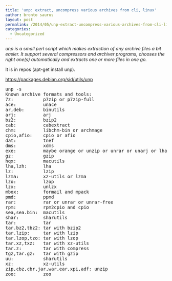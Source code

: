 ```yaml
---
title: 'unp: extract, uncompress various archives from cli, linux'
author: bronto saurus
layout: post
permalink: /2014/05/unp-extract-uncompress-various-archives-from-cli-linux/
categories:
  - Uncategorized
---
```

*unp is a small perl script which makes extraction of any archive files a bit easier. It support several compressors and archiver programs, chooses the right one(s) automatically and extracts one or more files in one go.*

It is in repos (apt-get install unp).

<https://packages.debian.org/sid/utils/unp>

<pre>unp -s
Known archive formats and tools:
7z:           p7zip or p7zip-full
ace:          unace
ar,deb:       binutils
arj:          arj
bz2:          bzip2
cab:          cabextract
chm:          libchm-bin or archmage
cpio,afio:    cpio or afio
dat:          tnef
dms:          xdms
exe:          maybe orange or unzip or unrar or unarj or lha 
gz:           gzip
hqx:          macutils
lha,lzh:      lha
lz:           lzip
lzma:         xz-utils or lzma
lzo:          lzop
lzx:          unlzx
mbox:         formail and mpack
pmd:          ppmd
rar:          rar or unrar or unrar-free
rpm:          rpm2cpio and cpio
sea,sea.bin:  macutils
shar:         sharutils
tar:          tar
tar.bz2,tbz2: tar with bzip2
tar.lzip:     tar with lzip
tar.lzop,tzo: tar with lzop
tar.xz,txz:   tar with xz-utils
tar.z:        tar with compress
tgz,tar.gz:   tar with gzip
uu:           sharutils
xz:           xz-utils
zip,cbz,cbr,jar,war,ear,xpi,adf: unzip
zoo:          zoo
</pre>